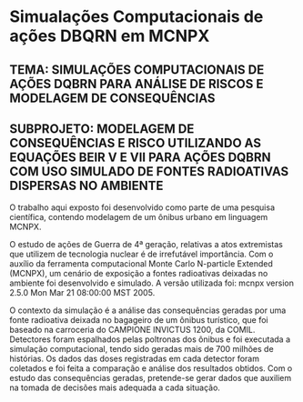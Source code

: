 # Simualações Computacionais de ações DBQRN em MCNPX

## TEMA: SIMULAÇÕES COMPUTACIONAIS DE AÇÕES DQBRN PARA ANÁLISE DE RISCOS E MODELAGEM DE CONSEQUÊNCIAS


## SUBPROJETO: MODELAGEM DE CONSEQUÊNCIAS E RISCO UTILIZANDO AS EQUAÇÕES BEIR V E VII PARA AÇÕES DQBRN COM USO SIMULADO DE FONTES RADIOATIVAS DISPERSAS NO AMBIENTE

O trabalho aqui exposto foi desenvolvido como parte de uma pesquisa científica, contendo modelagem de um ônibus urbano em linguagem MCNPX.

O estudo de ações de Guerra de 4ª geração, relativas a atos extremistas que utilizem de tecnologia nuclear é de irrefutável importância. Com o auxílio da ferramenta computacional Monte Carlo N-particle Extended (MCNPX), um cenário de exposição a fontes radioativas deixadas no ambiente foi desenvolvido e simulado. A versão utilizada foi: mcnpx version 2.5.0 Mon Mar 21 08:00:00 MST 2005.

O contexto da simulação é a análise das consequências geradas por uma fonte radioativa deixada no bagageiro de um ônibus turístico, que foi baseado na carroceria do CAMPIONE INVICTUS 1200, da COMIL. Detectores foram espalhados pelas poltronas dos ônibus e foi executada a simulação computacional, tendo sido geradas mais de 700 milhões de histórias.  Os dados das doses registradas em cada detector foram coletados e foi feita a comparação e análise dos resultados obtidos. Com o estudo das consequências geradas, pretende-se gerar dados que auxiliem na tomada de decisões mais adequada a cada situação.
